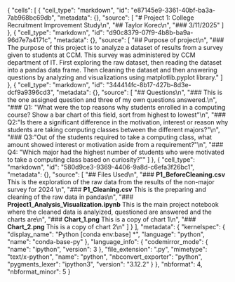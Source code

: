 {
 "cells": [
  {
   "cell_type": "markdown",
   "id": "e87145e9-3361-40bf-ba3a-7ab968bc69db",
   "metadata": {},
   "source": [
    "# Project 1: College Recruitment Improvement Study\n",
    "## Taylor Korec\n",
    "### 3/11/2025"
   ]
  },
  {
   "cell_type": "markdown",
   "id": "d90c8379-07f9-4b8b-ba9a-96d7e7a4171c",
   "metadata": {},
   "source": [
    "## Purpose of project\n",
    "### The purpose of this project is to analyze a dataset of results from a survey given to students at CCM. This survey was administered by CCM department of IT. First exploring the raw dataset, then reading the dataset into a pandas data frame. Then cleaning the dataset and then answering questions by analyzing and visualizations using matplotlib.pyplot library."
   ]
  },
  {
   "cell_type": "markdown",
   "id": "344414fc-8b17-427b-8d3e-dcf9a9396cd3",
   "metadata": {},
   "source": [
    "## Questions\n",
    "### This is the one assigned question and three of my own questions answered.\n",
    "### Q1: \"What were the top reasons why students enrolled in a computing course? Show a bar chart of this field, sort from highest to lowest\"\n",
    "### Q2:\"Is there a significant difference in the motivation, interest or reason why students are taking computing classes between the different majors?\"\n",
    "### Q3:\"Out of the students required to take a computing class, what amount showed interest or motivation aside from a requirement?\"\n",
    "### Q4: \"Which major had the highest number of students who were motivated to take a computing class based on curiosity?\""
   ]
  },
  {
   "cell_type": "markdown",
   "id": "580d9ce3-9369-4406-9a8d-c6efa3f26bc1",
   "metadata": {},
   "source": [
    "## Files Used\n",
    "### **P1_BeforeCleaning.csv** This is the exploration of the raw data from the results of the non-major survey for 2024 \n",
    "### **P1_Cleaning.csv** This is the preparing and cleaning of the raw data in pandas\n",
    "### **Project1_Analysis_Visualization.ipynb** This is the main project notebook where the cleaned data is analyized, questioned are answered and the charts are\n",
    "### **Chart_1.png** This is a copy of chart 1\n",
    "### **Chart_2.png** This is a copy of chart 2\n"
   ]
  }
 ],
 "metadata": {
  "kernelspec": {
   "display_name": "Python [conda env:base] *",
   "language": "python",
   "name": "conda-base-py"
  },
  "language_info": {
   "codemirror_mode": {
    "name": "ipython",
    "version": 3
   },
   "file_extension": ".py",
   "mimetype": "text/x-python",
   "name": "python",
   "nbconvert_exporter": "python",
   "pygments_lexer": "ipython3",
   "version": "3.12.2"
  }
 },
 "nbformat": 4,
 "nbformat_minor": 5
}
